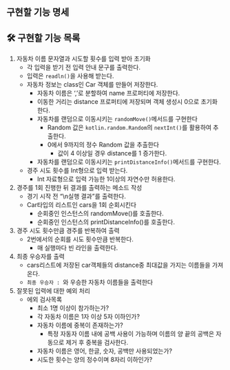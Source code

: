 ## 구현할 기능 명세

## 🛠️ 구현할 기능 목록

1. 자동차 이름 문자열과 시도할 횟수를 입력 받아 초기화
    - 각 입력을 받기 전 입력 안내 문구를 출력한다.
    - 입력은 `readln()`을 사용해 받는다.
    - 자동차 정보는 class인 Car 객체를 만들어 저장한다.
        - 자동차 이름은 ‘,’로 분할하여 name 프로퍼티에 저장한다.
        - 이동한 거리는 distance 프로퍼티에 저장되며 객체 생성시 0으로 초기화 한다.
        - 자동차를 랜덤으로 이동시키는 `randomMove()`메서드를 구현한다 
            - Random 값은 `kotlin.random.Random`의 `nextInt()`를 활용하여 추출한다.
            - 0에서 9까지의 정수 Random 값을 추출한다
              - 값이 4 이상일 경우 distance를 1 증가한다.
        - 자동차를 랜덤으로 이동시키는 `printDistanceInfo()`메서드를 구현한다.
    - 경주 시도 횟수를 Int형으로 입력 받는다.
        - Int 자료형으로 입력 가능한 1이상의 자연수만 허용한다.
2. 경주를 1회 진행한 뒤 결과를 출력하는 메소드 작성
    - 경기 시작 전 “\n실행 결과”를 출력한다.
    - Car타입의 리스트인 cars을 1회 순회시킨다
        - 순회중인 인스턴스의 randomMove()를 호출한다.
        - 순회중인 인스턴스의 printDistanceInfo()를 호출한다.
3. 경주 시도 횟수만큼 경주를 반복하여 출력
    - 2번에서의 순회를 시도 횟수만큼 반복한다.
        - 매 실행마다 빈 라인을 출력한다.
4. 최종 우승자를 출력
    - cars리스트에 저장된 car객체들의 distance중 최대값을 가지는 이름들을 가져온다.
    - `최종 우승자 : `와 우승한 자동차 이름들을 출력한다
5. 잘못된 입력에 대한 예외 처리
    - 에외 검사목록
        - 최소 1명 이상이 참가하는가?
        - 각 자동차 이름은 1자 이상 5자 이하인가?
        - 자동차 이름에 중복이 존재하는가?
           - 특정 자동자 이름 내에 공백 사용이 가능하며 이름의 양 끝의 공백은 자동으로 제거 후 중복을 검사한다.
        - 자동차 이름은 영어, 한글, 숫자, 공백만 사용되었는가?
        - 시도한 횟수는 양의 정수이며 8자리 이하인가?